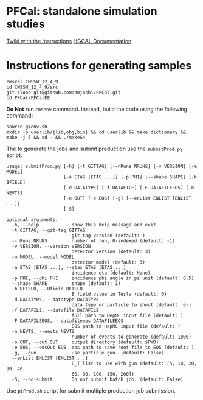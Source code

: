 # PFCal: standalone simulation studies

[Twiki with the Instructions](https://twiki.cern.ch/twiki/bin/view/CMS/HGCALSimulationAndPerformance)
[HGCAL Documentation](https://hgcaldocs.web.cern.ch/)

# Instructions for generating samples

```
cmsrel CMSSW_12_4_9
cd CMSSW_12_4_9/src
git clone git@github.com:bmjoshi/PFCal.git
cd PFCal/PFCalEE
```
**Do Not** run `cmsenv` command. Instead, build the code using the following command:
```
source g4env.sh
mkdir -p userlib/{lib,obj,bin} && cd userlib && make dictionary && make -j 5 && cd - && ./makeG4
```
The to generate the jobs and submit production use the `submitProd.py` script.
```
usage: submitProd.py [-h] [-t GITTAG] [--nRuns NRUNS] [-v VERSION] [-m MODEL]
                     [-a ETAS [ETAS ...]] [-p PHI] [--shape SHAPE] [-b BFIELD]
                     [-d DATATYPE] [-f DATAFILE] [-F DATAFILEEOS] [-n NEVTS]
                     [-o OUT] [-e EOS] [-g] [--enList ENLIST [ENLIST ...]]
                     [-S]

optional arguments:
  -h, --help            show this help message and exit
  -t GITTAG, --git-tag GITTAG
                        git tag version (default: )
  --nRuns NRUNS         number of run, 0-indexed (default: -1)
  -v VERSION, --version VERSION
                        detector version (default: 3)
  -m MODEL, --model MODEL
                        detector model (default: 3)
  -a ETAS [ETAS ...], --etas ETAS [ETAS ...]
                        incidence eta (default: None)
  -p PHI, --phi PHI     incidence phi angle in pi unit (default: 0.5)
  --shape SHAPE         shape (default: 1)
  -b BFIELD, --Bfield BFIELD
                        B field value in Tesla (default: 0)
  -d DATATYPE, --datatype DATATYPE
                        data type or particle to shoot (default: e-)
  -f DATAFILE, --datafile DATAFILE
                        full path to HepMC input file (default: )
  -F DATAFILEEOS, --datafileeos DATAFILEEOS
                        EOS path to HepMC input file (default: )
  -n NEVTS, --nevts NEVTS
                        number of events to generate (default: 1000)
  -o OUT, --out OUT     output directory (default: $PWD)
  -e EOS, --eosOut EOS  eos path to save root file to EOS (default: )
  -g, --gun             use particle gun. (default: False)
  --enList ENLIST [ENLIST ...]
                        E_T list to use with gun (default: [5, 10, 20, 30, 40,
                        60, 80, 100, 150, 200])
  -S, --no-submit       Do not submit batch job. (default: False)
```

Use `piProd.sh` script for submit multiple production job submission.
